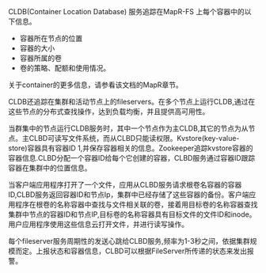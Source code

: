 CLDB(Container Location Database) 服务追踪在MapR-FS 上每个容器中的以下信息。

- 容器所在节点的位置
- 容器的大小
- 容器所属的卷
- 卷的策略、配额和使用情况。


关于container的更多信息，请参看该文档的MapR章节。

CLDB还追踪在集群和活动节点上的fileservers。在多个节点上运行CLDB,通过在这些节点的分布式查找操作，达到负载均衡，并且提供高可用性。

当群集中的节点运行CLDB服务时，其中一个节点作为主CLDB,其它的节点为从节点。主CLBD可读写文件系统，而从CLBD只能读权限。Kvstore(key-value-store)容器具有容器ID 1,并保存容器相关的信息。Zookeeper追踪kvstore容器的容器信息.CLBD分配一个容器ID给每个它创建的容器，CLBD服务通过容器ID跟踪容器在集群中的位置信息。

当客户端应用程序打开了一个文件，应用从CLBD服务请求根卷名容器的容器ID,CLBD服务返回容器ID和节点Ip，集群中已经存储了这些容器的备份。客户端应用程序在根卷的名称容器中查找与文件相关联的卷，接着用目标卷的名称容器查找集群中节点的容器ID和节点IP,目标卷的名称容器具有目标文件的文件ID和inode。用户应用程序使用这些信息云打开文件，并进行读写操作。

每个fileserver服务周期性的发送心跳给CLBD服务,频率为1-3秒之间，依据集群规模而定。上报状态和容器信息，CLBD可以根据FileServer所传递的状态来发出报警。





